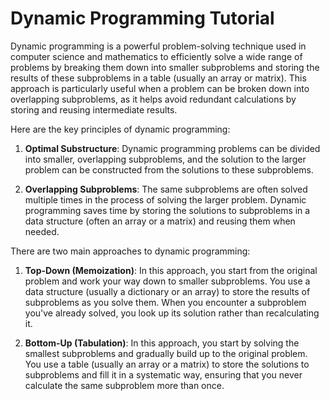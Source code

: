# Dynamic Programming Tutorial

Dynamic programming is a powerful problem-solving technique used in computer science and mathematics to efficiently solve a wide range of problems by breaking them down into smaller subproblems and storing the results of these subproblems in a table (usually an array or matrix). This approach is particularly useful when a problem can be broken down into overlapping subproblems, as it helps avoid redundant calculations by storing and reusing intermediate results.

Here are the key principles of dynamic programming:

1. **Optimal Substructure**: Dynamic programming problems can be divided into smaller, overlapping subproblems, and the solution to the larger problem can be constructed from the solutions to these subproblems.

2. **Overlapping Subproblems**: The same subproblems are often solved multiple times in the process of solving the larger problem. Dynamic programming saves time by storing the solutions to subproblems in a data structure (often an array or a matrix) and reusing them when needed.

There are two main approaches to dynamic programming:

1. **Top-Down (Memoization)**: In this approach, you start from the original problem and work your way down to smaller subproblems. You use a data structure (usually a dictionary or an array) to store the results of subproblems as you solve them. When you encounter a subproblem you've already solved, you look up its solution rather than recalculating it.

2. **Bottom-Up (Tabulation)**: In this approach, you start by solving the smallest subproblems and gradually build up to the original problem. You use a table (usually an array or a matrix) to store the solutions to subproblems and fill it in a systematic way, ensuring that you never calculate the same subproblem more than once.

